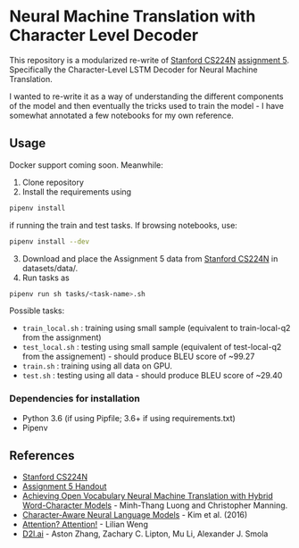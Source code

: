 # Neural Machine Translation with Character Level Decoder

This repository is a modularized re-write of [Stanford CS224N](http://web.stanford.edu/class/archive/cs/cs224n/cs224n.1194/) [assignment 5](http://web.stanford.edu/class/archive/cs/cs224n/cs224n.1194/assignments/a5.pdf). Specifically the Character-Level LSTM Decoder for Neural Machine Translation. 

I wanted to re-write it as a way of understanding the different components of the model and then eventually the tricks used to train the model - I have somewhat annotated a few notebooks for my own reference.  

## Usage
Docker support coming soon. Meanwhile: 

1. Clone repository
2. Install the requirements using 
  ```bash
  pipenv install
  ```
  if running the train and test tasks. If browsing notebooks, use:
  ```bash
  pipenv install --dev
  ```
3. Download and place the Assignment 5 data from [Stanford CS224N](http://web.stanford.edu/class/archive/cs/cs224n/cs224n.1194/) in datasets/data/.
4. Run tasks as
  ```bash
  pipenv run sh tasks/<task-name>.sh
  ```
  Possible tasks:
  * `train_local.sh`  : training using small sample (equivalent to train-local-q2 from the assignment)
  * `test_local.sh`   : testing using small sample (equivalent of test-local-q2 from the assignement) - should produce BLEU score of ~99.27
  * `train.sh`        : training using all data on GPU.
  * `test.sh`         : testing using all data - should produce BLEU score of ~29.40
  
###  Dependencies for installation
* Python 3.6 (if using Pipfile; 3.6+ if using requirements.txt)
* Pipenv

## References
* [Stanford CS224N](http://web.stanford.edu/class/archive/cs/cs224n/cs224n.1194/)
* [Assignment 5 Handout](http://web.stanford.edu/class/archive/cs/cs224n/cs224n.1194/assignments/a5.pdf)
* [Achieving Open Vocabulary Neural Machine Translation with Hybrid Word-Character Models](https://arxiv.org/abs/1604.00788) -  Minh-Thang Luong and Christopher Manning. 
* [Character-Aware Neural Language Models](https://arxiv.org/abs/1508.06615) - Kim et al. (2016)
* [Attention? Attention!](https://lilianweng.github.io/lil-log/2018/06/24/attention-attention.html) - Lilian Weng
* [D2l.ai](http://d2l.ai/chapter_recurrent-neural-networks/text-preprocessing.html) - Aston Zhang, Zachary C. Lipton, Mu Li, Alexander J. Smola
